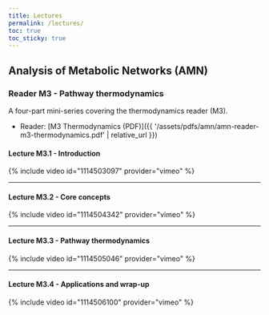 ```yaml
---
title: Lectures
permalink: /lectures/
toc: true
toc_sticky: true
---
```


## Analysis of Metabolic Networks (AMN)

### Reader M3 - Pathway thermodynamics

A four-part mini-series covering the thermodynamics reader (M3).  
- Reader: [M3 Thermodynamics (PDF)]({{ '/assets/pdfs/amn/amn-reader-m3-thermodynamics.pdf' | relative_url }})


#### Lecture M3.1 - Introduction
{% include video id="1114503097" provider="vimeo" %}

---

#### Lecture M3.2 - Core concepts
{% include video id="1114504342" provider="vimeo" %}

---

#### Lecture M3.3 - Pathway thermodynamics
{% include video id="1114505046" provider="vimeo" %}

---

#### Lecture M3.4 - Applications and wrap-up
{% include video id="1114506100" provider="vimeo" %}
